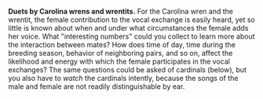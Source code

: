 **Duets by Carolina wrens and wrentits.** For the Carolina wren and the wrentit, the female contribution to the vocal exchange is easily heard, yet so little is known about when and under what circumstances the female adds her voice. What "interesting numbers" could you collect to learn more about the interaction between mates? How does time of day, time during the breeding season, behavior of neighboring pairs, and so on, affect the likelihood and energy with which the female participates in the vocal exchanges? The same questions could be asked of cardinals (below), but you also have to *watch* the cardinals intently, because the songs of the male and female are not readily distinguishable by ear.
